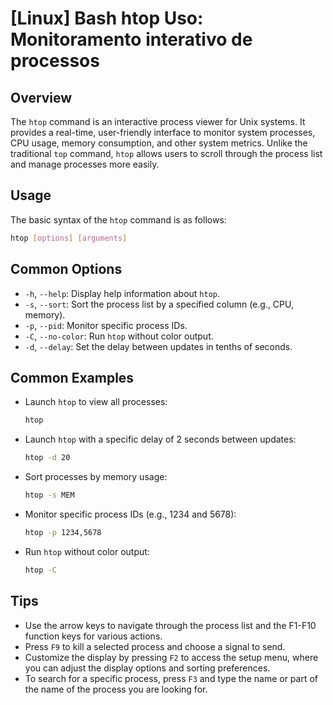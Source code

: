 # [Linux] Bash htop Uso: Monitoramento interativo de processos

## Overview
The `htop` command is an interactive process viewer for Unix systems. It provides a real-time, user-friendly interface to monitor system processes, CPU usage, memory consumption, and other system metrics. Unlike the traditional `top` command, `htop` allows users to scroll through the process list and manage processes more easily.

## Usage
The basic syntax of the `htop` command is as follows:

```bash
htop [options] [arguments]
```

## Common Options
- `-h`, `--help`: Display help information about `htop`.
- `-s`, `--sort`: Sort the process list by a specified column (e.g., CPU, memory).
- `-p`, `--pid`: Monitor specific process IDs.
- `-C`, `--no-color`: Run `htop` without color output.
- `-d`, `--delay`: Set the delay between updates in tenths of seconds.

## Common Examples
- Launch `htop` to view all processes:
    ```bash
    htop
    ```

- Launch `htop` with a specific delay of 2 seconds between updates:
    ```bash
    htop -d 20
    ```

- Sort processes by memory usage:
    ```bash
    htop -s MEM
    ```

- Monitor specific process IDs (e.g., 1234 and 5678):
    ```bash
    htop -p 1234,5678
    ```

- Run `htop` without color output:
    ```bash
    htop -C
    ```

## Tips
- Use the arrow keys to navigate through the process list and the F1-F10 function keys for various actions.
- Press `F9` to kill a selected process and choose a signal to send.
- Customize the display by pressing `F2` to access the setup menu, where you can adjust the display options and sorting preferences.
- To search for a specific process, press `F3` and type the name or part of the name of the process you are looking for.